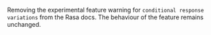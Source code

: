 Removing the experimental feature warning for `conditional response variations` from the Rasa docs.
The behaviour of the feature remains unchanged.
